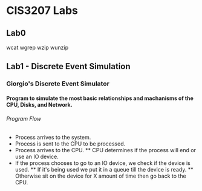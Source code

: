 # CIS3207 Labs

## Lab0

wcat
wgrep
wzip
wunzip

## Lab1 - Discrete Event Simulation
### Giorgio's Discrete Event Simulator
#### Program to simulate the most basic relationships and machanisms of the CPU, Disks, and Network.

###### Program Flow
* Process arrives to the system.
* Process is sent to the CPU to be processed.
* Process arrives to the CPU.
** CPU determines if the process will end or use an IO device.
* If the process chooses to go to an IO device, we check if the device is used.
** If it's being used we put it in a queue till the device is ready.
** Otherwise sit on the device for X amount of time then go back to the CPU.